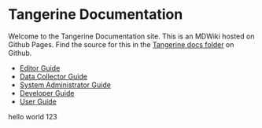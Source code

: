 # Tangerine Documentation

Welcome to the Tangerine Documentation site. This is an MDWiki hosted on Github Pages. Find the source for this in the [Tangerine docs folder](https://github.com/Tangerine-Community/Tangerine/tree/master/docs) on Github.

- [Editor Guide](editor/README.md)
- [Data Collector Guide](data-collector/README.md)
- [System Administrator Guide](system-administrator/README.md)
- [Developer Guide](developer/README.md)
- [User Guide](user-guide/README.md)

hello world 123
